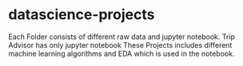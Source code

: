 # datascience-projects
Each Folder consists of different raw data and jupyter notebook.
Trip Advisor has only jupyter notebook
These Projects includes different machine learning algorithms and EDA which is used in the notebook.
